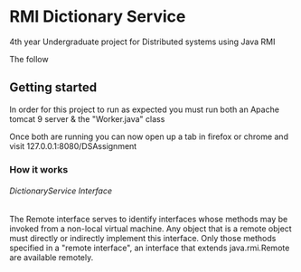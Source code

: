 # RMI Dictionary Service

4th year Undergraduate project for Distributed systems using Java RMI 

The follow


## Getting started 

In order for this project to run as expected you must run both an Apache tomcat 9 server & the "Worker.java" class

Once both are running you can now open up a tab in firefox or chrome and visit 127.0.0.1:8080/DSAssignment

### How it works

###### DictionaryService Interface
The Remote interface serves to identify interfaces whose methods may be invoked from a non-local virtual machine. Any object that is a remote object must directly or indirectly implement this interface. Only those methods specified in a "remote interface", an interface that extends java.rmi.Remote are available remotely.

